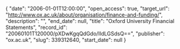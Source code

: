 {
  "date": "2006-01-01T12:00:00", 
  "open_access": true, 
  "target_url": "http://www.ox.ac.uk/about/organisation/finance-and-funding/", 
  "description": "", 
  "end_date": null, 
  "title": "Oxford University Financial Statements", 
  "record_id": "20060101T120000/pXDwKgqQdGdo/IIdLGSdsQ==", 
  "publisher": "ox.ac.uk", 
  "slug": 339312640, 
  "start_date": null
}

